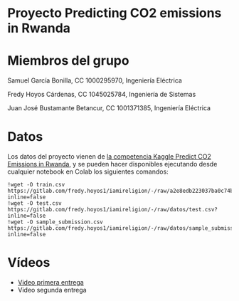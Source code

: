 # Proyecto Predicting CO2 emissions in Rwanda

# Miembros del grupo

Samuel García Bonilla, CC 1000295970, Ingeniería Eléctrica

Fredy Hoyos Cárdenas, CC 1045025784, Ingeniería de Sistemas

Juan José Bustamante Betancur, CC 1001371385, Ingeniería Eléctrica

# Datos

Los datos del proyecto vienen de [la competencia Kaggle Predict CO2 Emissions in Rwanda](https://www.kaggle.com/competitions/playground-series-s3e20/overview), y se pueden hacer disponibles ejecutando desde cualquier notebook en Colab los siguientes comandos: 

    !wget -O train.csv https://gitlab.com/fredy.hoyos1/iamireligion/-/raw/a2e8edb223037ba0c74b2aa801e6dce28218f471/train.csv?inline=false
    !wget -O test.csv https://gitlab.com/fredy.hoyos1/iamireligion/-/raw/datos/test.csv?inline=false
    !wget -O sample_submission.csv https://gitlab.com/fredy.hoyos1/iamireligion/-/raw/datos/sample_submission.csv?inline=false



# Vídeos

* [Video primera entrega](https://youtu.be/BQZJxuXdGqU)
* Video segunda entrega
